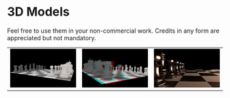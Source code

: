 3D Models
=========

Feel free to use them in your non-commercial work. Credits in any form are appreciated but not mandatory.

<table border="0">
  <tr>
    <td width="220">
      <img src="https://github.com/szellmann/models/blob/master/chess/chess.png" alt="chess" width="200" />
    </td>
    <td width="220">
      <img src="https://github.com/szellmann/models/blob/master/chess/chess_anaglyphic.png" alt="chess" width="200" />
    </td>
    <td width="220">
      <img src="https://github.com/szellmann/models/blob/master/chess/chess_mtl_alt.png" alt="chess" width="200" />
    </td>
  </tr>
</table>
